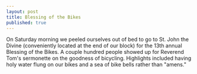 ```yaml
---
layout: post
title: Blessing of the Bikes
published: true
---
```

On Saturday morning we peeled ourselves out of bed to go to St. John the Divine
(conveniently located at the end of our block) for the 13th annual Blessing of
the Bikes. A couple hundred people showed up for Reverend Tom's sermonette on
the goodness of bicycling. Highlights included having holy water flung on our
bikes and a sea of bike bells rather than "amens."
